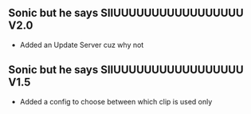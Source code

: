 ## Sonic but he says SIIUUUUUUUUUUUUUUUUU V2.0
- Added an Update Server cuz why not

## Sonic but he says SIIUUUUUUUUUUUUUUUUU V1.5
- Added a config to choose between which clip is used only
